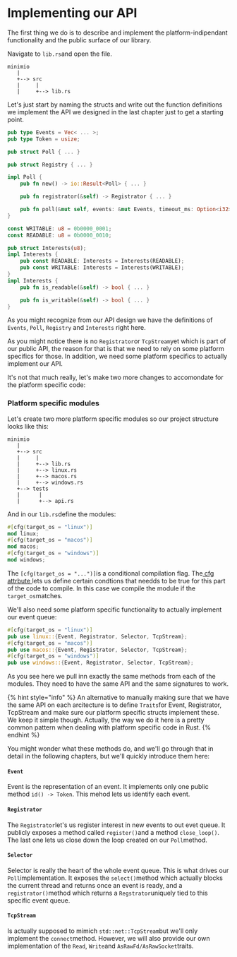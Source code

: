 # Implementing our API

The first thing we do is to describe and implement the platform-indipendant functionality and the public surface of our library. 

Navigate to `lib.rs`and open the file.

```text
minimio
   |
   +--> src
   |     |
   |     +--> lib.rs

```

Let's just start by naming the structs and write out the function definitions we implement the API we designed in the last chapter just to get a starting point. 

```rust
pub type Events = Vec< ... >;
pub type Token = usize;

pub struct Poll { ... }

pub struct Registry { ... }

impl Poll {
    pub fn new() -> io::Result<Poll> { ... }

    pub fn registrator(&self) -> Registrator { ... }

    pub fn poll(&mut self, events: &mut Events, timeout_ms: Option<i32>) -> io::Result<usize> { ... }
}

const WRITABLE: u8 = 0b0000_0001;
const READABLE: u8 = 0b0000_0010;

pub struct Interests(u8);
impl Interests {
    pub const READABLE: Interests = Interests(READABLE);
    pub const WRITABLE: Interests = Interests(WRITABLE);
}
impl Interests {
    pub fn is_readable(&self) -> bool { ... }

    pub fn is_writable(&self) -> bool { ... }
}

```

As you might recognize from our API design we have the definitions of `Events`, `Poll`, `Registry` and `Interests` right here.

As you might notice there is no `Registrator`or `TcpStream`yet which is part of our public API, the reason for that is that we need to rely on some platform specifics for those. In addition, we need some platform specifics to actually implement our API.

It's not that much really, let's make two more changes to accomondate for the platform specific code:

### Platform specific modules

Let's create two more platform specific modules so our project structure looks like this:

```text
minimio
   |
   +--> src
   |     |
   |     +--> lib.rs
   |     +--> linux.rs
   |     +--> macos.rs
   |     +--> windows.rs
   +--> tests
   |      |
   |      +--> api.rs
```

And in our `lib.rs`define the modules:

```rust
#[cfg(target_os = "linux")]
mod linux;
#[cfg(target_os = "macos")]
mod macos;
#[cfg(target_os = "windows")]
mod windows;
```

The `[cfg(target_os = "...")]`is a conditional compilation flag. The[ cfg attrbute ](https://doc.rust-lang.org/reference/conditional-compilation.html)lets us define certain condtions that needds to be true for this part of the code to compile. In this case we compile the module if the `target_os`matches.

We'll also need some platform specific functionality to actually implement our event queue:

```rust
#[cfg(target_os = "linux")]
pub use linux::{Event, Registrator, Selector, TcpStream};
#[cfg(target_os = "macos")]
pub use macos::{Event, Registrator, Selector, TcpStream};
#[cfg(target_os = "windows")]
pub use windows::{Event, Registrator, Selector, TcpStream};
```

As you see here we pull inn exactly the same methods from each of the modules. They need to have the same API and the same signatures to work.

{% hint style="info" %}
An alternative to manually making sure that we have the same API on each arcitecture is to define `Traits`for Event, Registrator, TcpStream and make sure our platform specific structs implement these. We keep it simple though. Actually, the way we do it here is a pretty common pattern when dealing with platform specific code in Rust. 
{% endhint %}

You might wonder what these methods do, and we'll go through that in detail in the following chapters, but we'll quickly introduce them here:

#### `Event`

 Event is the representation of an event. It implements only one public method `id() -> Token`. This mehod lets us identify each event.

#### `Registrator`

The `Registrator`let's us register interest in new events to out evet queue. It publicly exposes a method called `register()`and a method `close_loop()`. The last one lets us close down the loop created on our `Poll`method.

#### `Selector`

Selector is really the heart of the whole event queue. This is what drives our `Poll`implementation. It exposes the `select()`method which actually blocks the current thread and returns once an event is ready, and a `registrator()`method which returns a `Regstrator`uniquely tied to this specific event queue.

#### `TcpStream`

Is actually supposed to mimich `std::net::TcpStream`but we'll only implement the `connect`method. However, we will also provide our own implementation of the `Read`, `Write`and `AsRawFd/AsRawSocket`traits.





